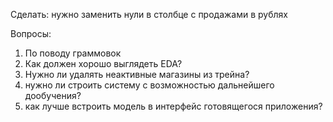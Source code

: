 Сделать:
нужно заменить нули в столбце с продажами в рублях


Вопросы:
1. По поводу граммовок
2. Как должен хорошо выглядеть EDA?
3. Нужно ли удалять неактивные магазины из трейна?
4. нужно ли строить систему с возможностью дальнейшего дообучения?
5. как лучше встроить модель в интерфейс готовящегося приложения?

